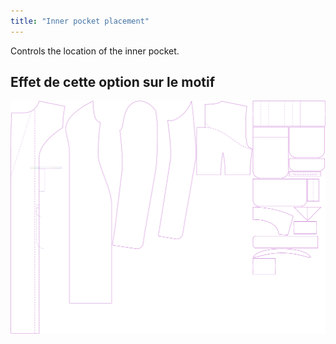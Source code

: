 ```yaml
---
title: "Inner pocket placement"
---
```


Controls the location of the inner pocket.

## Effet de cette option sur le motif

![This image shows the effect of this option by superimposing several variants that have a different value for this option](carlita_innerpocketplacement_sample.svg "Effect of this option on the pattern")
